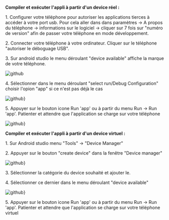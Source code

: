 **Compiler et exécuter l\'appli à partir d\'un device réel :**

1\. Configurer votre téléphone pour autoriser les applications tierces à
accéder à votre port usb. Pour cela aller dans dans paramètres -\> A
propos du téléphone -\> informations sur le logiciel -\> cliquer sur 7
fois sur \"numéro de version\" afin de passer votre téléphone en mode
développement.

2\. Connecter votre téléphone à votre ordinateur. Cliquer sur le
téléphone \"autoriser le déboguage USB\".

3\. Sur android studio le menu déroulant \"device available\" affiche la
marque de votre téléphone.

![github](https://github.com/topdrivers/entrevoisin/images/blob/master/image1.png)

4\. Sélectionner dans le menu déroulant \"select run/Debug
Configuration\" choisir l\'opion \"app\" si ce n\'est pas déjà le cas

![github](https://github.com/topdrivers/Omari_Smail_1_repo_Git_072022/images/blob/master/image2.png)}

5\. Appuyer sur le bouton icone Run \'app\' ou à partir du menu Run -\>
Run \'app\'. Patienter et attendre que l\'application se charge sur
votre téléphone

![github](https://github.com/topdrivers/Omari_Smail_1_repo_Git_072022/images/blob/master/Image3.png)}

**Compiler et exécuter l\'appli à partir d\'un device virtuel :**

1\. Sur Android studio menu \"Tools\" -\> \"Device Manager\"

2\. Appuyer sur le bouton \"create device\" dans la fenêtre \"Device
manager\"

![github](https://github.com/topdrivers/Omari_Smail_1_repo_Git_072022/images/blob/master/Image4.png)}

3\. Sélectionner la catégorie du device souhaité et ajouter le.

4\. Sélectionner ce dernier dans le menu déroulant \"device available\"

![github](https://github.com/topdrivers/Omari_Smail_1_repo_Git_072022/images/blob/master/Image5.png)}

5\. Appuyer sur le bouton icone Run \'app\' ou à partir du menu Run -\>
Run \'app\'. Patienter et attendre que l\'application se charge sur
votre téléphone virtuel
